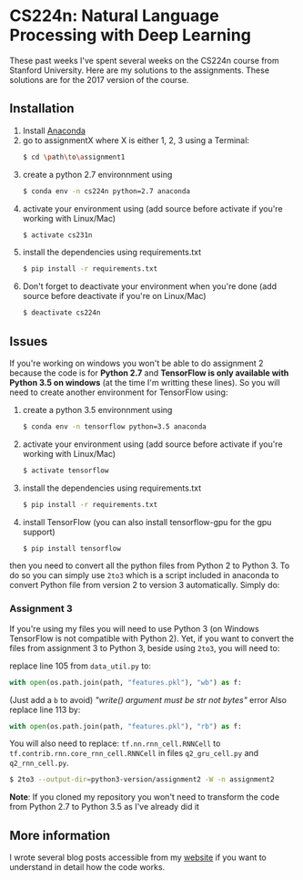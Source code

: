 # CS224n: Natural Language Processing with Deep Learning

These past weeks I've spent several weeks on the CS224n course from Stanford University. Here are my solutions
to the assignments. These solutions are for the 2017 version of the course.

## Installation
1. Install [Anaconda](https://www.continuum.io/downloads "Anaconda Official Website")
2. go to assignmentX where X is either 1, 2, 3 using a Terminal:
    ```sh
    $ cd \path\to\assignment1
    ```
3. create a python 2.7 environnment using
    ```sh
    $ conda env -n cs224n python=2.7 anaconda
    ```
4. activate your environment using (add source before activate if you're working with Linux/Mac)
    ```sh
    $ activate cs231n
    ```
5. install the dependencies using requirements.txt
    ```sh
    $ pip install -r requirements.txt
    ```
6. Don't forget to deactivate your environment when you're done (add source before deactivate if you're on Linux/Mac)
    ```sh
    $ deactivate cs224n
    ```

## Issues
If you're working on windows you won't be able to do assignment 2 because the code is for **Python 2.7** and **TensorFlow is only available with Python 3.5 on windows** (at the time I'm writting these lines). So you will
need to create another environment for TensorFlow using:

1. create a python 3.5 environnment using
    ```sh
    $ conda env -n tensorflow python=3.5 anaconda
    ```
2. activate your environment using (add source before activate if you're working with Linux/Mac)
    ```sh
    $ activate tensorflow
    ```
3. install the dependencies using requirements.txt
    ```sh
    $ pip install -r requirements.txt
    ```
5. install TensorFlow (you can also install tensorflow-gpu for the gpu support)
    ```sh
    $ pip install tensorflow
    ```

then you need to convert all the python files from Python 2 to Python 3. To do so you can simply use `2to3`
which is a script included in anaconda to convert Python file from version 2 to version 3 automatically. Simply do:

### Assignment 3
If you're using my files you will need to use Python 3 (on Windows TensorFlow is not compatible with Python 2). Yet, if you want to convert the files from assignment 3 to Python 3, beside using `2to3`, you will need to:

replace line 105 from `data_util.py` to:
```python
with open(os.path.join(path, "features.pkl"), "wb") as f:
```
(Just add a `b` to avoid) _"write() argument must be str not bytes"_ error
Also replace line 113 by:
```python
with open(os.path.join(path, "features.pkl"), "rb") as f:
```
You will also need to replace:
`tf.nn.rnn_cell.RNNCell`
to
`tf.contrib.rnn.core_rnn_cell.RNNCell`
in files `q2_gru_cell.py` and `q2_rnn_cell.py`.


```sh
$ 2to3 --output-dir=python3-version/assignment2 -W -n assignment2
```

**Note**: If you cloned my repository you won't need to transform the code from Python 2.7 to Python 3.5 as I've
already did it

## More information
I wrote several blog posts accessible from my [website](https://twice22.github.io/ "Twice22's website")
if you want to understand in detail how the code works.
